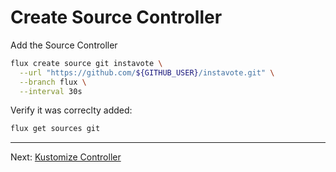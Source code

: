 # Create Source Controller

Add the Source Controller

```sh
flux create source git instavote \
  --url "https://github.com/${GITHUB_USER}/instavote.git" \
  --branch flux \
  --interval 30s
```

Verify it was correclty added:

```sh
flux get sources git
```

----
Next: [Kustomize Controller](./05-Kustomize-Controller.md)